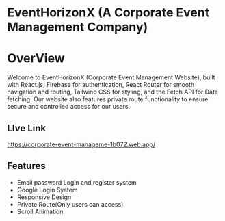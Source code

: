 
# EventHorizonX (A Corporate Event Management Company)


# OverView 

Welcome to EventHorizonX (Corporate Event Management Website), built with React.js, Firebase for authentication, React Router for smooth navigation and routing, Tailwind CSS for styling, and the Fetch API for Data fetching. Our website also features private route functionality to ensure secure and controlled access for our users.

## LIve Link

https://corporate-event-manageme-1b072.web.app/


## Features

- Email password Login and register system
- Google Login System
- Responsive Design
- Private Route(Only users   can access)
- Scroll Animation




